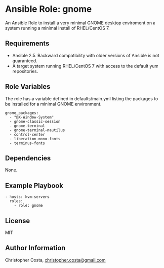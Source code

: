 Ansible Role: gnome
=========

An Ansible Role to install a very minimal GNOME desktop enviroment on a system running a minimal install of RHEL/CentOS 7.

Requirements
------------

* Ansible 2.5. Backward compatibility with older versions of Ansible is not guaranteed.
* A target system running RHEL/CentOS 7 with access to the default yum repositories.

Role Variables
--------------

The role has a variable defined in defaults/main.yml listing the packages to be installed for a minimal GNOME environment.

    gnome_packages:
      - "@X-Window-System"
      - gnome-classic-session
      - gnome-terminal
      - gnome-terminal-nautilus
      - control-center
      - liberation-mono-fonts
      - terminus-fonts

Dependencies
------------

None.

Example Playbook
----------------

    - hosts: kvm-servers
      roles:
        - role: gnome

License
-------

MIT

Author Information
------------------

Christopher Costa, christopher.costa@gmail.com
